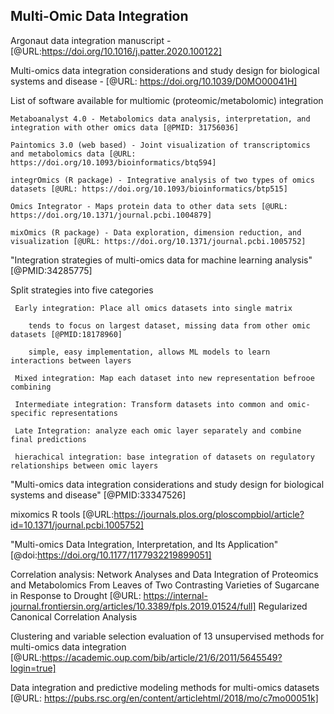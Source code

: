 ## Multi-Omic Data Integration




  Argonaut data integration manuscript - [@URL:https://doi.org/10.1016/j.patter.2020.100122]
  
Multi-omics data integration considerations and study design for biological systems and disease -  [@URL: https://doi.org/10.1039/D0MO00041H]

  List of software available for multiomic (proteomic/metabolomic) integration
    
    Metaboanalyst 4.0 - Metabolomics data analysis, interpretation, and integration with other omics data [@PMID: 31756036]
  
    Paintomics 3.0 (web based) - Joint visualization of transcriptomics and metabolomics data [@URL: https://doi.org/10.1093/bioinformatics/btq594]
    
    integrOmics (R package) - Integrative analysis of two types of omics datasets [@URL: https://doi.org/10.1093/bioinformatics/btp515]
    
    Omics Integrator - Maps protein data to other data sets [@URL: https://doi.org/10.1371/journal.pcbi.1004879]
    
    mixOmics (R package) - Data exploration, dimension reduction, and visualization [@URL: https://doi.org/10.1371/journal.pcbi.1005752]
  

  "Integration strategies of multi-omics data for machine learning analysis" [@PMID:34285775]
  
  Split strategies into five categories
  
     Early integration: Place all omics datasets into single matrix
     
        tends to focus on largest dataset, missing data from other omic datasets [@PMID:18178960] 
        
        simple, easy implementation, allows ML models to learn interactions between layers
        
     Mixed integration: Map each dataset into new representation befrooe combining
     
     Intermediate integration: Transform datasets into common and omic-specific representations
     
     Late Integration: analyze each omic layer separately and combine final predictions
     
     hierachical integration: base integration of datasets on regulatory relationships between omic layers

  "Multi-omics data integration considerations and study design for biological systems and disease" [@PMID:33347526]
  
  mixomics R tools [@URL:https://journals.plos.org/ploscompbiol/article?id=10.1371/journal.pcbi.1005752]
  
  
  
  "Multi-omics Data Integration, Interpretation, and Its Application"  [@doi:https://doi.org/10.1177/1177932219899051]
  
  
  Correlation analysis:
  Network Analyses and Data Integration of Proteomics and Metabolomics From Leaves of Two Contrasting Varieties of Sugarcane in Response to Drought [@URL: https://internal-journal.frontiersin.org/articles/10.3389/fpls.2019.01524/full] Regularized Canonical Correlation Analysis
  
  
 Clustering and variable selection evaluation of 13 unsupervised methods for multi-omics data integration [@URL:https://academic.oup.com/bib/article/21/6/2011/5645549?login=true]


Data integration and predictive modeling methods for multi-omics datasets [@URL: https://pubs.rsc.org/en/content/articlehtml/2018/mo/c7mo00051k]
